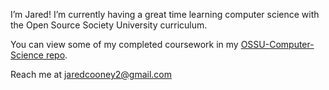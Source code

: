 I’m Jared! I’m currently having a great time learning computer science with the Open Source Society University curriculum.

You can view some of my completed coursework in my [OSSU-Computer-Science repo](https://github.com/jaredcooney/OSSU-Computer-Science).

Reach me at jaredcooney2@gmail.com

